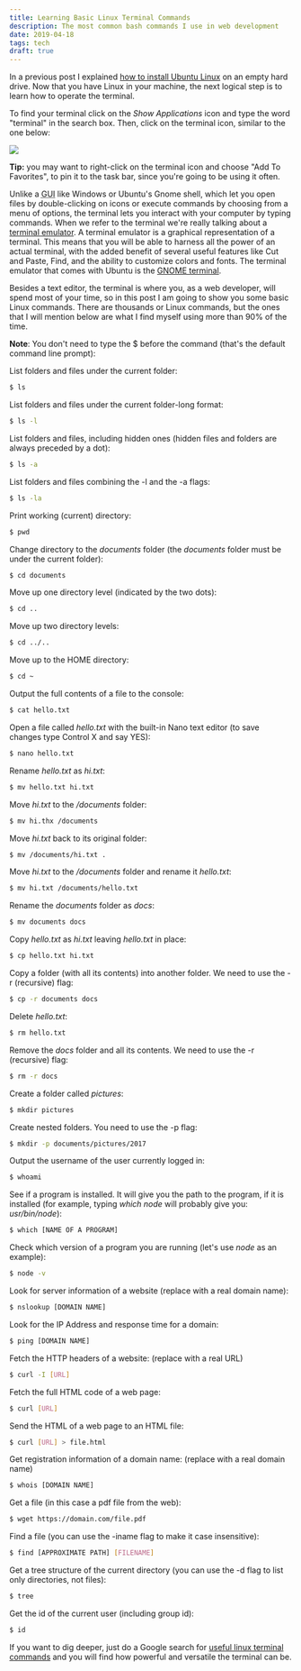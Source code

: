 ```yaml
---
title: Learning Basic Linux Terminal Commands
description: The most common bash commands I use in web development
date: 2019-04-18
tags: tech
draft: true
---
```


In a previous post I explained [how to install Ubuntu Linux](/ubuntu/) on an empty hard drive. Now that you have Linux in your machine, the next logical step is to learn how to operate the terminal.

To find your terminal click on the *Show Applications* icon and type the word "terminal" in the search box. Then, click on the terminal icon, similar to the one below:

<img src="/img/term.png" />

**Tip:** you may want to right-click on the terminal icon and choose "Add To Favorites", to pin it to the task bar, since you're going to be using it often.

Unlike a <abbr title="Graphical User Interface">GUI</abbr> like Windows or Ubuntu's Gnome shell, which let you open files by double-clicking on icons or execute commands by choosing from a menu of options, the terminal lets you interact with your computer by typing commands. When we refer to the  terminal we're really talking about a [terminal emulator](https://en.wikipedia.org/wiki/Terminal_emulator). A terminal emulator is a graphical representation of a terminal. This means that you will be able to harness all the power of an actual terminal, with the added benefit of several useful features like Cut and Paste, Find, and the ability to customize colors and fonts. The terminal emulator that comes with Ubuntu is the [GNOME terminal](https://en.wikipedia.org/wiki/GNOME_Terminal). 

Besides a text editor, the terminal is where you, as a web developer, will spend most of your time, so in this post I am going to show you some basic Linux commands. There are thousands or Linux commands, but the ones that I will mention below are what I find myself using more than 90% of the time. 

**Note**: You don't need to type the $ before the command (that's the default command line prompt):

List folders and files under the current folder:
``` bash
$ ls 
```

List folders and files under the current folder-long format:
``` bash
$ ls -l
```

List folders and files, including hidden ones (hidden files and folders are always preceded by a dot):
``` bash
$ ls -a
```

List folders and files combining the -l and the -a flags:
``` bash
$ ls -la
```

Print working (current) directory:
``` bash
$ pwd
```

Change directory to the *documents* folder (the *documents* folder must be under the current folder):
``` html
$ cd documents
```

Move up one directory level (indicated by the two dots):
``` html
$ cd ..
```

Move up two directory levels:
``` html
$ cd ../..
```

Move up to the HOME directory:
``` html
$ cd ~
```

Output the full contents of a file to the console:
``` bash
$ cat hello.txt
```

Open a file called *hello.txt* with the built-in Nano text editor (to save changes type Control X and say YES):
``` bash
$ nano hello.txt
```

Rename *hello.txt* as *hi.txt*:
``` bash
$ mv hello.txt hi.txt
```

Move *hi.txt* to the */documents* folder:
``` bash
$ mv hi.thx /documents
``` 

Move *hi.txt* back to its original folder: 
``` bash
$ mv /documents/hi.txt .
```

Move *hi.txt* to the */documents* folder and rename it *hello.txt*:
``` bash
$ mv hi.txt /documents/hello.txt
```

Rename the *documents* folder as *docs*:
``` bash
$ mv documents docs
```

Copy *hello.txt* as *hi.txt* leaving *hello.txt* in place:
``` bash
$ cp hello.txt hi.txt
```

Copy a folder (with all its contents) into another folder. We need to use the -r (recursive) flag:
``` bash
$ cp -r documents docs
```

Delete *hello.txt*:
``` bash
$ rm hello.txt
```

Remove the *docs* folder and all its contents. We need to use the -r (recursive) flag:
``` bash
$ rm -r docs
```

Create a folder called *pictures*:
``` bash
$ mkdir pictures
```

Create nested folders. You need to use the -p flag:
``` bash
$ mkdir -p documents/pictures/2017
```

Output the username of the user currently logged in:
``` bash
$ whoami
```

See if a program is installed. It will give you the path to the program, if it is installed (for example, typing *which node* will probably give you: *usr/bin/node*):
``` bash
$ which [NAME OF A PROGRAM]
```

Check which version of a program you are running (let's use *node* as an example):
``` bash
$ node -v
```

Look for server information of a website (replace with a real domain name):
``` bash
$ nslookup [DOMAIN NAME]
```

Look for the IP Address and response time for a domain:
``` bash
$ ping [DOMAIN NAME]
```

Fetch the HTTP headers of a website: (replace with a real URL)
``` bash
$ curl -I [URL]
```

Fetch the full HTML code of a web page:
``` bash
$ curl [URL]
```
Send the HTML of a web page to an HTML file:
``` bash
$ curl [URL] > file.html
```

Get registration information of a domain name: (replace with a real domain name)
``` bash
$ whois [DOMAIN NAME]
```

Get a file (in this case a pdf file from the web):
``` bash
$ wget https://domain.com/file.pdf
```

Find a file (you can use the -iname flag to make it case insensitive):
``` bash
$ find [APPROXIMATE PATH] [FILENAME]
```
Get a tree structure of the current directory (you can use the -d flag to list only directories, not files):
``` bash
$ tree
```
Get the id of the current user (including group id):
``` bash
$ id
```

If you want to dig deeper, just do a Google search for [useful linux terminal commands](https://www.google.com/search?ei=dRa5XIf_E6-O5wL_lprIDg&q=useful+linux+terminal+commands&oq=useful+linux+terminal+commands&gs_l=psy-ab.3..0.4052.7452..8574...5.0..0.128.1055.0j9......0....1..gws-wiz.......0i71j35i304i39j0i7i30j0i13j0i8i7i30j0i7i5i30j0i13i5i30j0i8i13i30.gmH5nuLkc9E) and you will find how powerful and versatile the terminal can be.


